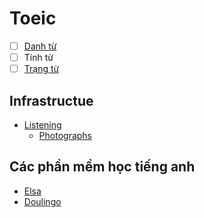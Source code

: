 # Toeic

- [ ] [Danh từ](Nouns.md)
- [ ] Tính từ
- [ ] [Trạng từ](Adverb.md)

## Infrastructue

- [Listening](listening)
  - [Photographs](photographs.md)

## Các phần mềm học tiếng anh

- [Elsa](https://elsaspeak.com)
- [Doulingo](https://www.duolingo.com/)
